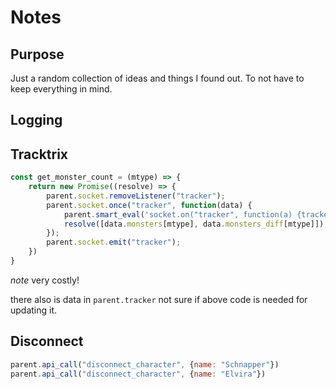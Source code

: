# Notes
## Purpose
Just a random collection of ideas and things I found out. To not have to keep everything in mind.

## Logging

## Tracktrix

```js
const get_monster_count = (mtype) => {
    return new Promise((resolve) => {
        parent.socket.removeListener("tracker");
        parent.socket.once("tracker", function(data) {
            parent.smart_eval('socket.on("tracker", function(a) {tracker = a;render_tracker()})');
            resolve([data.monsters[mtype], data.monsters_diff[mtype]]);
        });
        parent.socket.emit("tracker");
    }) 
}
```

_note_ very costly!

there also is data in `parent.tracker` not sure if above code is needed for updating it.


## Disconnect ##
```js
parent.api_call("disconnect_character", {name: "Schnapper"})
parent.api_call("disconnect_character", {name: "Elvira"})
```
